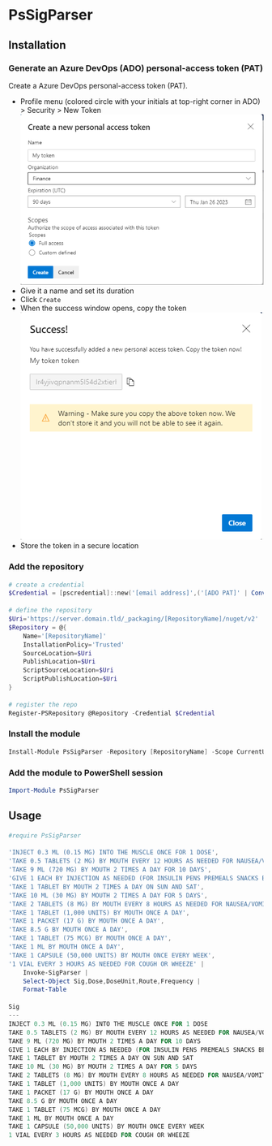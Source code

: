# PsSigParser

## Installation

### Generate an Azure DevOps (ADO) personal-access token (PAT)
Create a Azure DevOps personal-access token (PAT).

- Profile menu (colored circle with your initials at top-right corner in ADO) > Security > New Token
![Alt text](./ADO%20PAT.png "Create token")
- Give it a name and set its duration
- Click `Create`
- When the success window opens, copy the token
![Alt text](./ADO%20PAT%20success.png "Success")
- Store the token in a secure location

### Add the repository

```powershell
# create a credential
$Credential = [pscredential]::new('[email address]',('[ADO PAT]' | ConvertTo-SecureString -AsPlainText))

# define the repository
$Uri='https://server.domain.tld/_packaging/[RepositoryName]/nuget/v2'
$Repository = @{
    Name='[RepositoryName]'
    InstallationPolicy='Trusted'
    SourceLocation=$Uri
    PublishLocation=$Uri
    ScriptSourceLocation=$Uri
    ScriptPublishLocation=$Uri
}

# register the repo
Register-PSRepository @Repository -Credential $Credential
```

### Install the module
```powershell
Install-Module PsSigParser -Repository [RepositoryName] -Scope CurrentUser
```

### Add the module to PowerShell session
```powershell
Import-Module PsSigParser
```

## Usage

```powershell
#require PsSigParser

'INJECT 0.3 ML (0.15 MG) INTO THE MUSCLE ONCE FOR 1 DOSE',
'TAKE 0.5 TABLETS (2 MG) BY MOUTH EVERY 12 HOURS AS NEEDED FOR NAUSEA/VOMITING',
'TAKE 9 ML (720 MG) BY MOUTH 2 TIMES A DAY FOR 10 DAYS',
'GIVE 1 EACH BY INJECTION AS NEEDED (FOR INSULIN PENS PREMEALS SNACKS BEDTIME AND PRN MAX DAILY 6-9 TIMES)',
'TAKE 1 TABLET BY MOUTH 2 TIMES A DAY ON SUN AND SAT',
'TAKE 10 ML (30 MG) BY MOUTH 2 TIMES A DAY FOR 5 DAYS',
'TAKE 2 TABLETS (8 MG) BY MOUTH EVERY 8 HOURS AS NEEDED FOR NAUSEA/VOMITING',
'TAKE 1 TABLET (1,000 UNITS) BY MOUTH ONCE A DAY',
'TAKE 1 PACKET (17 G) BY MOUTH ONCE A DAY',
'TAKE 8.5 G BY MOUTH ONCE A DAY',
'TAKE 1 TABLET (75 MCG) BY MOUTH ONCE A DAY',
'TAKE 1 ML BY MOUTH ONCE A DAY',
'TAKE 1 CAPSULE (50,000 UNITS) BY MOUTH ONCE EVERY WEEK',
'1 VIAL EVERY 3 HOURS AS NEEDED FOR COUGH OR WHEEZE' |
    Invoke-SigParser |
    Select-Object Sig,Dose,DoseUnit,Route,Frequency | 
    Format-Table

Sig                                                                                                        Dose DoseUnit Route     Frequency
---                                                                                                        ---- -------- -----     ---------     
INJECT 0.3 ML (0.15 MG) INTO THE MUSCLE ONCE FOR 1 DOSE                                                    0.15 MG       IM        X1
TAKE 0.5 TABLETS (2 MG) BY MOUTH EVERY 12 HOURS AS NEEDED FOR NAUSEA/VOMITING                                 2 MG       Oral      BID PRN       
TAKE 9 ML (720 MG) BY MOUTH 2 TIMES A DAY FOR 10 DAYS                                                       720 MG       Oral      BID
GIVE 1 EACH BY INJECTION AS NEEDED (FOR INSULIN PENS PREMEALS SNACKS BEDTIME AND PRN MAX DAILY 6-9 TIMES)     1 EACH     Injection QHS QD PRN    
TAKE 1 TABLET BY MOUTH 2 TIMES A DAY ON SUN AND SAT                                                           1 TABLET   Oral      BID
TAKE 10 ML (30 MG) BY MOUTH 2 TIMES A DAY FOR 5 DAYS                                                         30 MG       Oral      BID
TAKE 2 TABLETS (8 MG) BY MOUTH EVERY 8 HOURS AS NEEDED FOR NAUSEA/VOMITING                                    8 MG       Oral      PRN
TAKE 1 TABLET (1,000 UNITS) BY MOUTH ONCE A DAY                                                            1000 UNITS    Oral      QD
TAKE 1 PACKET (17 G) BY MOUTH ONCE A DAY                                                                     17 G        Oral      QD
TAKE 8.5 G BY MOUTH ONCE A DAY                                                                              8.5 G        Oral      QD
TAKE 1 TABLET (75 MCG) BY MOUTH ONCE A DAY                                                                   75 MCG      Oral      QD
TAKE 1 ML BY MOUTH ONCE A DAY                                                                                 1 ML       Oral      QD
TAKE 1 CAPSULE (50,000 UNITS) BY MOUTH ONCE EVERY WEEK                                                    50000 UNITS    Oral      QW
1 VIAL EVERY 3 HOURS AS NEEDED FOR COUGH OR WHEEZE                                                            1 VIAL               PRN
```

